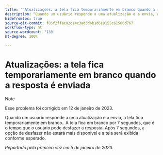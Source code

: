 ```yaml
---
title: '“Atualizações: a tela fica temporariamente em branco quando a resposta é enviada”'
description: “Quando um usuário responde a uma atualização e a envia, a tela fica temporariamente em branco. A tela fica em branco por 7 segundos, que é o tempo que o usuário pode desfazer a resposta. Após 7 segundos, a opção de desfazer não estará mais disponível e a tela será exibida conforme esperado.”
hidefromtoc: true
source-git-commit: f85f2ffac82c14c3ad3d6b1d6e8155c61586d767
workflow-type: ht
source-wordcount: '130'
ht-degree: 100%

---
```



# Atualizações: a tela fica temporariamente em branco quando a resposta é enviada

>[!NOTE]
>
>Esse problema foi corrigido em 12 de janeiro de 2023.

Quando um usuário responde a uma atualização e a envia, a tela fica temporariamente em branco.. A tela fica em branco por 7 segundos, que é o tempo que o usuário pode desfazer a resposta. Após 7 segundos, a opção de desfazer não estará mais disponível e a tela será exibida conforme esperado.

_Reportado pela primeira vez em 5 de janeiro de 2023._


